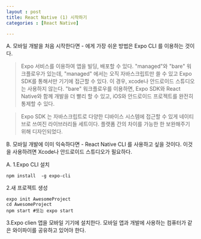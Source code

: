 ```yaml
---
layout : post
title: React Native (1) 시작하기
categories : [React Native]

---
```


A. 모바일 개발을 처음 시작한다면 - 에게 가장 쉬운 방법은 Expo CLI 를 이용하는 것이다.  
> Expo 서비스를 이용하여 앱을 빌딩, 배포할 수 있다.  "managed"와  "bare" 워크플로우가 있는데, "managed" 에서는 오직 자바스크립트만 쓸 수  있고 Expo SDK를 통해서만 기기에 접근할 수 있다. 이 경우, xcode나 안드로이드 스튜디오는 사용하지 않는다. "bare" 워크플로우를 이용하면, Expo SDK와 React  Native와 함께 개발을 더 빨리 할 수 있고, iOS와 안드로이드 프로젝트를 완전히 통제할 수 있다.

> Expo SDK 는 자바스크립트로 다양한 디바이스 시스템에 접근할 수 있게 네이티브로 쓰여진 라이브러리들 세트이다. 플랫폼 간의 차이를 가능한 한 보완해주기 위해 디자인되었다.

B. 모바일 개발에 이미 익숙하다면 - React Native CLI  를 사용하고 싶을 것이다. 이것을 사용하려면 Xcode나 안드로이드 스튜디오가 필요하다.


A.
1.Expo CLI 설치

    npm install  -g expo-cli
 


2.새 프로젝트 생성

    expo init AwesomeProject
    cd AwesomeProject
    npm start #또는 expo start
    

3.Expo clien 앱을 모바일 기기에 설치한다. 모바일 앱과 개발에 사용하는 컴퓨터가 같은 와이파이를 공유하고 있어야 한다.
